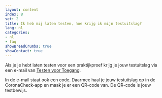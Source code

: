 ```yaml
---
layout: content
index: 8
set: 2
title: Ik heb mij laten testen, hoe krijg ik mijn testuitslag? 
lang: nl
categories:
- nl
- faq
showBreadCrumbs: true
showContact: true
---
```

Als je je hebt laten testen voor een praktijkproef krijg je jouw testuitslag via een e-mail van [Testen voor Toegang](www.testenvoortoegang.nl). 

In de e-mail staat ook een code. Daarmee haal je jouw testuitslag op in de CoronaCheck-app en maak je er een QR-code van. De QR-code is jouw testbewijs.
